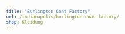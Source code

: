 ```yaml
---
title: "Burlington Coat Factory"
url: /indianapolis/burlington-coat-factory/
shop: Kleidung
---
```

